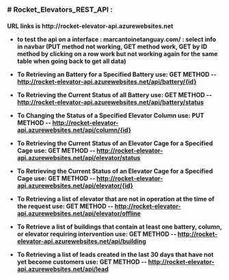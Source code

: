 
###  # Rocket_Elevators_REST_API :
<h4> URL links is http://rocket-elevator-api.azurewebsites.net 
  
- to test the api on a interface : marcantoinetanguay.com/ : select info in navbar (PUT method not working, GET method work, GET by ID method by clicking on a row work but not working again for the same table when going back to get all data)
  
- To Retrieving an Battery for a Specified Battery use:
GET METHOD -- http://rocket-elevator-api.azurewebsites.net/api/battery/{id}

- To Retrieving the Current Status of all Battery use:
GET METHOD -- http://rocket-elevator-api.azurewebsites.net/api/battery/status

- To Changing the Status of a Specified Elevator Column use:
PUT METHOD -- http://rocket-elevator-api.azurewebsites.net/api/column/{id}

- To Retrieving the Current Status of an Elevator Cage for a Specified Cage use:
GET METHOD -- http://rocket-elevator-api.azurewebsites.net/api/elevator/status

- To Retrieving the Current Status of an Elevator Cage for a Specified Cage use:
GET METHOD -- http://rocket-elevator-api.azurewebsites.net/api/elevator/{id}

- To Retrieving a list of elevator that are not in operation at the time of the request use:
GET METHOD -- http://rocket-elevator-api.azurewebsites.net/api/elevator/offline

- To Retrieve a list of buildings that contain at least one battery, column, or elevator requiring intervention use:
GET METHOD -- http://rocket-elevator-api.azurewebsites.net/api/building

- To Retrieving a list of leads created in the last 30 days that have not yet become customers use:
GET METHOD -- http://rocket-elevator-api.azurewebsites.net/api/lead




